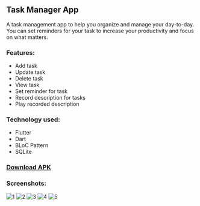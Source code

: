 ## Task Manager App

A task management app to help you organize and manage your day-to-day. You can set reminders for your task to increase your productivity and focus on what matters.

### Features:
 - Add task
 - Update task
 - Delete task
 - View task
 - Set reminder for task
 - Record description for tasks
 - Play recorded description
 
### Technology used:
 - Flutter
 - Dart
 - BLoC Pattern
 - SQLite
 
### [Download APK](https://drive.google.com/file/d/11TyMv1UvrHC0ziEQsLIOnPrQvpSnBN-v/view?usp=sharing)

### Screenshots:

![1](/Mockup/1.png) ![2](/Mockup/2.png)
![3](/Mockup/3.png) ![4](/Mockup/4.png)
![5](/Mockup/5.png)
